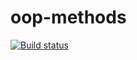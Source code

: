 # oop-methods

[![Build status](https://ci.appveyor.com/api/projects/status/7l30tovuyr07y7wq?svg=true)](https://ci.appveyor.com/project/pugachevnv/ajs-oop-methods)


